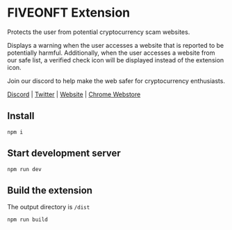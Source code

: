# FIVEONFT Extension

Protects the user from potential cryptocurrency scam websites.

Displays a warning when the user accesses a website that is reported to be potentially harmful. Additionally, when the user accesses a website from our safe list, a verified check icon will be displayed instead of the extension icon.

Join our discord to help make the web safer for cryptocurrency enthusiasts.

[Discord](https://discord.gg/vseMBANmDr) | [Twitter](https://twitter.com/fiveonft) | [Website](https://five-o.app/) | [Chrome Webstore](https://chrome.google.com/webstore/detail/five-o-web-protection/findleoghfonpfjbofjmogljkhjkecbo)

## Install

```
npm i
```

## Start development server

```
npm run dev
```

## Build the extension

The output directory is `/dist`

```
npm run build
```
